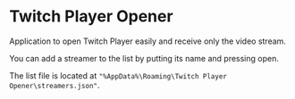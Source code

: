 # Twitch Player Opener

Application to open Twitch Player easily and receive only the video stream.

You can add a streamer to the list by putting its name and pressing open.


The list file is located at ```"%AppData%\Roaming\Twitch Player Opener\streamers.json"```.
